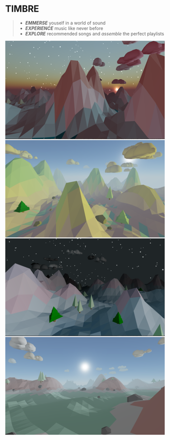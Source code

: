 # TIMBRE 
> - __*EMMERSE*__ youself in a world of sound
> - __*EXPERIENCE*__ music like never before
> - __*EXPLORE*__ recommended songs and *assemble* the perfect playlists
<p float="left">
  <img src="images/Screen%20Shot%202021-01-14%20at%208.55.43%20PM.png" width="600" />
  <img src="images/Screen%20Shot%202021-01-14%20at%208.48.37%20PM.png" width="600" /> 
  <img src="images/Screen%20Shot%202021-01-14%20at%208.54.27%20PM.png" width="600" />
  <img src="images/Screen%20Shot%202021-01-14%20at%208.50.48%20PM.png " width="600" />
</p>
